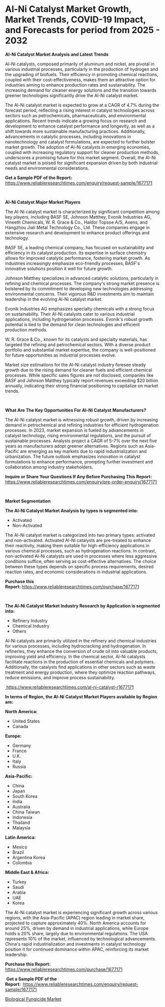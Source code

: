 <p><h1>Al-Ni Catalyst Market Growth, Market Trends, COVID-19 Impact, and Forecasts for period from 2025 - 2032</h1></p><p><strong>Al-Ni Catalyst Market Analysis and Latest Trends</strong></p>
<p><p>Al-Ni catalysts, composed primarily of aluminum and nickel, are pivotal in various industrial processes, particularly in the production of hydrogen and the upgrading of biofuels. Their efficiency in promoting chemical reactions, coupled with their cost-effectiveness, makes them an attractive option for industries aiming to enhance production rates and sustainability. The increasing demand for cleaner energy solutions and the transition towards greener technologies significantly drive the Al-Ni catalyst market.</p><p>The Al-Ni catalyst market is expected to grow at a CAGR of 4.7% during the forecast period, reflecting a rising interest in catalyst technologies across sectors such as petrochemicals, pharmaceuticals, and environmental applications. Recent trends indicate a growing focus on research and development to enhance catalyst performance and longevity, as well as a shift towards more sustainable manufacturing practices. Additionally, advancements in catalytic processes, including innovations in nanotechnology and catalyst formulations, are expected to further bolster market growth. The adoption of Al-Ni catalysts in emerging economies, coupled with increasing regulatory support for cleaner production methods, underscores a promising future for this market segment. Overall, the Al-Ni catalyst market is poised for significant expansion driven by both industrial needs and environmental considerations.</p></p>
<p><strong>Get a Sample PDF of the Report:&nbsp;</strong> <a href="https://www.reliableresearchtimes.com/enquiry/request-sample/1677171?utm_campaign=2210&utm_medium=2&utm_source=Github&utm_content=ia&utm_term=24032025&utm_id=al-ni-catalyst">https://www.reliableresearchtimes.com/enquiry/request-sample/1677171</a></p>
<p>&nbsp;</p>
<p><strong>Al-Ni Catalyst Major Market Players</strong></p>
<p><p>The Al-Ni catalyst market is characterized by significant competition among key players, including BASF SE, Johnson Matthey, Evonik Industries AG, Vineeth Chemicals, W. R. Grace & Co., Haldor Topsoe A/S, Axens, and Hangzhou Jiali Metal Technology Co., Ltd. These companies engage in extensive research and development to enhance product offerings and technology.</p><p>BASF SE, a leading chemical company, has focused on sustainability and efficiency in its catalyst production. Its expertise in surface chemistry allows for improved catalytic performance, fostering market growth. As industries increasingly emphasize eco-friendly processes, BASF's innovative solutions position it well for future growth.</p><p>Johnson Matthey specializes in advanced catalytic solutions, particularly in refining and chemical processes. The company's strong market presence is bolstered by its commitment to developing new technologies addressing environmental concerns. Their vigorous R&D investments aim to maintain leadership in the evolving Al-Ni catalyst market.</p><p>Evonik Industries AG emphasizes specialty chemicals with a strong focus on sustainability. Their Al-Ni catalysts cater to various industrial applications, including hydrogenation processes. Evonik's robust growth potential is tied to the demand for clean technologies and efficient production methods.</p><p>W. R. Grace & Co., known for its catalysts and specialty materials, has targeted the refining and petrochemical sectors. With a diverse product portfolio and substantial market expertise, the company is well-positioned for future opportunities as industrial processes evolve.</p><p>Market size estimations for the Al-Ni catalyst industry foresee steady growth due to the rising demand for cleaner fuels and efficient chemical processes. While specific sales figures are not disclosed, companies like BASF and Johnson Matthey typically report revenues exceeding $20 billion annually, indicating their strong financial positioning to capitalize on market trends.</p></p>
<p>&nbsp;</p>
<p><strong>What Are The Key Opportunities For Al-Ni Catalyst Manufacturers?</strong></p>
<p><p>The Al-Ni catalyst market is witnessing robust growth, driven by increasing demand in petrochemical and refining industries for efficient hydrogenation processes. In 2023, market expansion is fueled by advancements in catalyst technology, rising environmental regulations, and the pursuit of sustainable processes. Analysts project a CAGR of 5-7% over the next five years as manufacturers adopt greener alternatives. Regions such as Asia-Pacific are emerging as key markets due to rapid industrialization and urbanization. The future outlook emphasizes innovation in catalyst formulations to enhance performance, prompting further investment and collaboration among industry stakeholders.</p></p>
<p><strong>Inquire or Share Your Questions If Any Before Purchasing This Report:</strong> <a href="https://www.reliableresearchtimes.com/enquiry/pre-order-enquiry/1677171?utm_campaign=2210&utm_medium=2&utm_source=Github&utm_content=ia&utm_term=24032025&utm_id=al-ni-catalyst">https://www.reliableresearchtimes.com/enquiry/pre-order-enquiry/1677171</a></p>
<p>&nbsp;</p>
<p><strong>Market Segmentation</strong></p>
<p><strong>The Al-Ni Catalyst Market Analysis by types is segmented into:</strong></p>
<p><ul><li>Activated</li><li>Non-Activated</li></ul></p>
<p><p>The Al-Ni catalyst market is categorized into two primary types: activated and non-activated. Activated Al-Ni catalysts are pre-treated to enhance their reactivity, making them suitable for high-efficiency applications in various chemical processes, such as hydrogenation reactions. In contrast, non-activated Al-Ni catalysts are used in processes where less aggressive conditions suffice, often serving as cost-effective alternatives. The choice between these types depends on specific process requirements, desired reaction rates, and economic considerations in industrial applications.</p></p>
<p><strong>Purchase this Report:&nbsp;</strong><a href="https://www.reliableresearchtimes.com/purchase/1677171?utm_campaign=2210&utm_medium=2&utm_source=Github&utm_content=ia&utm_term=24032025&utm_id=al-ni-catalyst">https://www.reliableresearchtimes.com/purchase/1677171</a></p>
<p>&nbsp;</p>
<p><strong>The Al-Ni Catalyst Market Industry Research by Application is segmented into:</strong></p>
<p><ul><li>Refinery Industry</li><li>Chemical Industry</li><li>Others</li></ul></p>
<p><p>Al-Ni catalysts are primarily utilized in the refinery and chemical industries for various processes, including hydrocracking and hydrogenation. In refineries, they enhance the conversion of crude oil into valuable products, improving yield and efficiency. In the chemical sector, Al-Ni catalysts facilitate reactions in the production of essential chemicals and polymers. Additionally, the catalysts find applications in other sectors such as waste treatment and energy production, where they optimize reaction pathways, reduce emissions, and improve process sustainability.</p></p>
<p><a href="https://www.reliableresearchtimes.com/al-ni-catalyst-r1677171?utm_campaign=2210&utm_medium=2&utm_source=Github&utm_content=ia&utm_term=24032025&utm_id=al-ni-catalyst">&nbsp;https://www.reliableresearchtimes.com/al-ni-catalyst-r1677171</a></p>
<p><strong>In terms of Region, the Al-Ni Catalyst Market Players available by Region are:</strong></p>
<p>
    <p> <strong> North America: </strong>
        <ul>
            <li>United States</li>
            <li>Canada</li>
        </ul>
        </p> 
    <p> <strong> Europe: </strong>
        <ul>
            <li>Germany</li>
            <li>France</li>
            <li>U.K.</li>
            <li>Italy</li>
            <li>Russia</li>
        </ul>
        </p> 
    <p> <strong> Asia-Pacific: </strong>
        <ul>
            <li>China</li>
            <li>Japan</li>
            <li>South Korea</li>
            <li>India</li>
            <li>Australia</li>
            <li>China Taiwan</li>
            <li>Indonesia</li>
            <li>Thailand</li>
            <li>Malaysia</li>
        </ul>
        </p> 
    <p> <strong> Latin America: </strong>
        <ul>
            <li>Mexico</li>
            <li>Brazil</li>
            <li>Argentina Korea</li>
            <li>Colombia</li>
        </ul>
        </p> 
    <p> <strong> Middle East & Africa: </strong>
        <ul>
            <li>Turkey</li>
            <li>Saudi</li>
            <li>Arabia</li>
            <li>UAE</li>
            <li>Korea</li>
        </ul>
    </p>
    </p>
<p><p>The Al-Ni catalyst market is experiencing significant growth across various regions, with the Asia-Pacific (APAC) region leading in market share, projected to capture approximately 40%. North America accounts for around 25%, driven by demand in industrial applications, while Europe holds a 20% share, largely due to environmental regulations. The USA represents 10% of the market, influenced by technological advancements. China's rapid industrialization and investments in catalyst technology position it for continued dominance within APAC, reinforcing its market leadership.</p></p>
<p><strong>Purchase this Report: </strong><a href="https://www.reliableresearchtimes.com/purchase/1677171?utm_campaign=2210&utm_medium=2&utm_source=Github&utm_content=ia&utm_term=24032025&utm_id=al-ni-catalyst">https://www.reliableresearchtimes.com/purchase/1677171</a></p>
<p>&nbsp;<strong>Get a Sample PDF of the Report:&nbsp;&nbsp;</strong><a href="https://www.reliableresearchtimes.com/enquiry/request-sample/1677171?utm_campaign=2210&utm_medium=2&utm_source=Github&utm_content=ia&utm_term=24032025&utm_id=al-ni-catalyst">https://www.reliableresearchtimes.com/enquiry/request-sample/1677171</a></p>
<p><strong></strong></p>
<p><p><a href="https://github.com/NarcisoFerry/Market-Research-Report-List-1/blob/main/biological-fungicide-market.md?utm_campaign=2210&utm_medium=2&utm_source=Github&utm_content=ia&utm_term=24032025&utm_id=al-ni-catalyst">Biological Fungicide Market</a></p></p>
